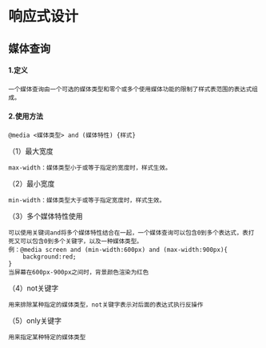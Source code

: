 # 响应式设计
## 媒体查询
#### 1.定义
```
一个媒体查询由一个可选的媒体类型和零个或多个使用媒体功能的限制了样式表范围的表达式组成。
```
#### 2.使用方法
```
@media <媒体类型> and (媒体特性) {样式}
```
（1）最大宽度
```
max-width：媒体类型小于或等于指定的宽度时，样式生效。
```
（2）最小宽度
```
min-width：媒体类型大于或等于指定宽度时，样式生效。
```
（3）多个媒体特性使用
```
可以使用关键词and将多个媒体特性结合在一起，一个媒体查询可以包含0到多个表达式，表打死又可以包含0到多个关键字，以及一种媒体类型。
例：@media screen and (min-width:600px) and (max-width:900px){
    background:red;
}
当屏幕在600px-900px之间时，背景颜色渲染为红色
```
（4）not关键字
```
用来排除某种指定的媒体类型，not关键字表示对后面的表达式执行反操作
```
（5）only关键字
```
用来指定某种特定的媒体类型
```



